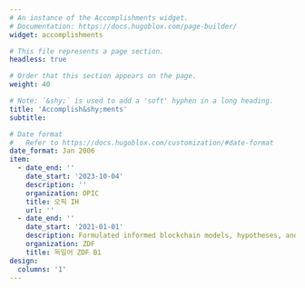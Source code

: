 ```yaml
---
# An instance of the Accomplishments widget.
# Documentation: https://docs.hugoblox.com/page-builder/
widget: accomplishments

# This file represents a page section.
headless: true

# Order that this section appears on the page.
weight: 40

# Note: `&shy;` is used to add a 'soft' hyphen in a long heading.
title: 'Accomplish&shy;ments'
subtitle:

# Date format
#   Refer to https://docs.hugoblox.com/customization/#date-format
date_format: Jan 2006
item:
  - date_end: ''
    date_start: '2023-10-04'
    description: ''
    organization: OPIC
    title: 오픽 IH
    url: ''
  - date_end: ''
    date_start: '2021-01-01'
    description: Formulated informed blockchain models, hypotheses, and use cases.
    organization: ZDF
    title: 독일어 ZDF B1
design:
  columns: '1'
---
```

